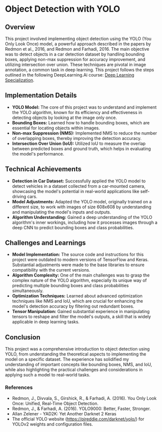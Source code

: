 # Object Detection with YOLO

## Overview
This project involved implementing object detection using the YOLO (You Only Look Once) model, a powerful approach described in the papers by Redmon et al., 2016, and Redmon and Farhadi, 2016. The main objective was to detect objects in a car detection dataset by handling bounding boxes, applying non-max suppression for accuracy improvement, and utilizing intersection over union. These techniques are pivotal in image annotation, a common task in deep learning. This project follows the steps outlined in the following DeepLearning.Ai course: [Deep Learning Specialization](https://www.coursera.org/specializations/deep-learning).

## Implementation Details

- **YOLO Model:** The core of this project was to understand and implement the YOLO algorithm, known for its efficiency and effectiveness in detecting objects by looking at the image only once.
- **Bounding Boxes:** Learned how to handle bounding boxes, which are essential for locating objects within images.
- **Non-max Suppression (NMS):** Implemented NMS to reduce the number of overlapping boxes, thereby improving the detection accuracy.
- **Intersection Over Union (IoU):** Utilized IoU to measure the overlap between predicted boxes and ground truth, which helps in evaluating the model's performance.

## Technical Achievements

- **Detection in Car Dataset:** Successfully applied the YOLO model to detect vehicles in a dataset collected from a car-mounted camera, showcasing the model's potential in real-world applications like self-driving cars.
- **Model Adjustments:** Adapted the YOLO model, originally trained on a different size, to work with images of size 608x608 by understanding and manipulating the model's inputs and outputs.
- **Algorithm Understanding:** Gained a deep understanding of the YOLO algorithm's inner workings, including how it processes images through a deep CNN to predict bounding boxes and class probabilities.

## Challenges and Learnings

- **Model Implementation:** The source code and instructions for this project were outdated to modern versions of TensorFlow and Keras. Substantial adjustments were made to the base libraries to ensure compatibility with the current versions.
- **Algorithm Complexity:** One of the main challenges was to grasp the complex nature of the YOLO algorithm, especially its unique way of predicting multiple bounding boxes and class probabilities simultaneously.
- **Optimization Techniques:** Learned about advanced optimization techniques like NMS and IoU, which are crucial for enhancing the model's detection accuracy by filtering out redundant boxes.
- **Tensor Manipulation:** Gained substantial experience in manipulating tensors to reshape and filter the model's outputs, a skill that is widely applicable in deep learning tasks.

## Conclusion

This project was a comprehensive introduction to object detection using YOLO, from understanding the theoretical aspects to implementing the model on a specific dataset. The experience has solidified my understanding of important concepts like bounding boxes, NMS, and IoU, while also highlighting the practical challenges and considerations in applying such a model to real-world tasks.

### References

- Redmon, J., Divvala, S., Girshick, R., & Farhadi, A. (2016). You Only Look Once: Unified, Real-Time Object Detection.
- Redmon, J., & Farhadi, A. (2016). YOLO9000: Better, Faster, Stronger.
- Allan Zelener - YAD2K: Yet Another Darknet 2 Keras
- The official YOLO website (https://pjreddie.com/darknet/yolo/) for YOLOv2 weights and configuration files.